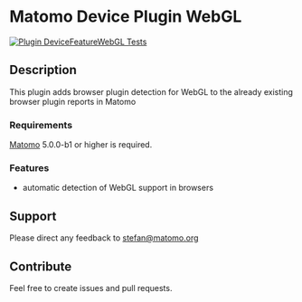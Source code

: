 # Matomo Device Plugin WebGL

[![Plugin DeviceFeatureWebGL Tests](https://github.com/sgiehl/piwik-plugin-DeviceFeatureWebGL/actions/workflows/matomo-tests.yml/badge.svg)](https://github.com/sgiehl/piwik-plugin-DeviceFeatureWebGL/actions/workflows/matomo-tests.yml)

## Description

This plugin adds browser plugin detection for WebGL to the already existing browser plugin reports in Matomo

### Requirements

[Matomo](https://github.com/matomo-org/matomo) 5.0.0-b1 or higher is required.

### Features

- automatic detection of WebGL support in browsers

## Support

Please direct any feedback to [stefan@matomo.org](mailto:stefan@matomo.org)

## Contribute

Feel free to create issues and pull requests.

